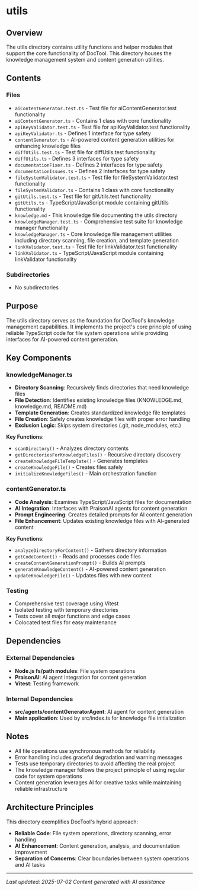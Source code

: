 # utils

## Overview

The utils directory contains utility functions and helper modules that support the core functionality of DocTool. This directory houses the knowledge management system and content generation utilities.

## Contents

### Files

- `aiContentGenerator.test.ts` - Test file for aiContentGenerator.test functionality
- `aiContentGenerator.ts` - Contains 1 class with core functionality
- `apiKeyValidator.test.ts` - Test file for apiKeyValidator.test functionality
- `apiKeyValidator.ts` - Defines 1 interface for type safety
- `contentGenerator.ts` - AI-powered content generation utilities for enhancing knowledge files
- `diffUtils.test.ts` - Test file for diffUtils.test functionality
- `diffUtils.ts` - Defines 3 interfaces for type safety
- `documentationFixer.ts` - Defines 2 interfaces for type safety
- `documentationIssues.ts` - Defines 2 interfaces for type safety
- `fileSystemValidator.test.ts` - Test file for fileSystemValidator.test functionality
- `fileSystemValidator.ts` - Contains 1 class with core functionality
- `gitUtils.test.ts` - Test file for gitUtils.test functionality
- `gitUtils.ts` - TypeScript/JavaScript module containing gitUtils functionality
- `knowledge.md` - This knowledge file documenting the utils directory
- `knowledgeManager.test.ts` - Comprehensive test suite for knowledge manager functionality
- `knowledgeManager.ts` - Core knowledge file management utilities including directory scanning, file creation, and template generation
- `linkValidator.test.ts` - Test file for linkValidator.test functionality
- `linkValidator.ts` - TypeScript/JavaScript module containing linkValidator functionality

### Subdirectories

- No subdirectories

## Purpose

The utils directory serves as the foundation for DocTool's knowledge management capabilities. It implements the project's core principle of using reliable TypeScript code for file system operations while providing interfaces for AI-powered content generation.

## Key Components

### knowledgeManager.ts

- **Directory Scanning**: Recursively finds directories that need knowledge files
- **File Detection**: Identifies existing knowledge files (KNOWLEDGE.md, knowledge.md, README.md)
- **Template Generation**: Creates standardized knowledge file templates
- **File Creation**: Safely creates knowledge files with proper error handling
- **Exclusion Logic**: Skips system directories (.git, node_modules, etc.)

**Key Functions**:

- `scanDirectory()` - Analyzes directory contents
- `getDirectoriesForKnowledgeFiles()` - Recursive directory discovery
- `createKnowledgeFileTemplate()` - Generates templates
- `createKnowledgeFile()` - Creates files safely
- `initializeKnowledgeFiles()` - Main orchestration function

### contentGenerator.ts

- **Code Analysis**: Examines TypeScript/JavaScript files for documentation
- **AI Integration**: Interfaces with PraisonAI agents for content generation
- **Prompt Engineering**: Creates detailed prompts for AI content generation
- **File Enhancement**: Updates existing knowledge files with AI-generated content

**Key Functions**:

- `analyzeDirectoryForContent()` - Gathers directory information
- `getCodeContent()` - Reads and processes code files
- `createContentGenerationPrompt()` - Builds AI prompts
- `generateKnowledgeContent()` - AI-powered content generation
- `updateKnowledgeFile()` - Updates files with new content

### Testing

- Comprehensive test coverage using Vitest
- Isolated testing with temporary directories
- Tests cover all major functions and edge cases
- Colocated test files for easy maintenance

## Dependencies

### External Dependencies

- **Node.js fs/path modules**: File system operations
- **PraisonAI**: AI agent integration for content generation
- **Vitest**: Testing framework

### Internal Dependencies

- **src/agents/contentGeneratorAgent**: AI agent for content generation
- **Main application**: Used by src/index.ts for knowledge file initialization

## Notes

- All file operations use synchronous methods for reliability
- Error handling includes graceful degradation and warning messages
- Tests use temporary directories to avoid affecting the real project
- The knowledge manager follows the project principle of using regular code for system operations
- Content generation leverages AI for creative tasks while maintaining reliable infrastructure

## Architecture Principles

This directory exemplifies DocTool's hybrid approach:

- **Reliable Code**: File system operations, directory scanning, error handling
- **AI Enhancement**: Content generation, analysis, and documentation improvement
- **Separation of Concerns**: Clear boundaries between system operations and AI tasks

---

_Last updated: 2025-07-02_
_Content generated with AI assistance_
